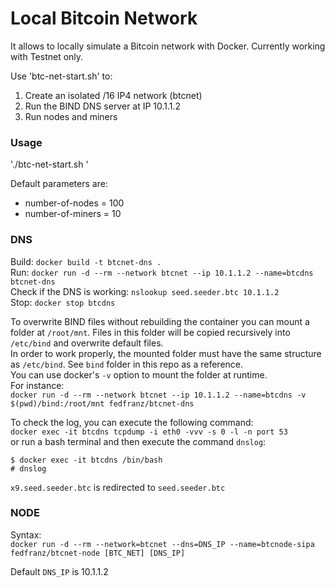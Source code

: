 # Local Bitcoin Network
It allows to locally simulate a Bitcoin network with Docker.
Currently working with Testnet only.

Use 'btc-net-start.sh' to:
1. Create an isolated /16 IP4 network (btcnet)
2. Run the BIND DNS server at IP 10.1.1.2
3. Run nodes and miners

### Usage
'./btc-net-start.sh <number-of-nodes> <number-of-miners>'

Default parameters are:  
- number-of-nodes = 100  
- number-of-miners = 10  

### DNS
Build:
`docker build -t btcnet-dns .`  
Run:
`docker run -d --rm --network btcnet --ip 10.1.1.2 --name=btcdns btcnet-dns`  
Check if the DNS is working:
`nslookup seed.seeder.btc 10.1.1.2`  
Stop:
`docker stop btcdns`  

To overwrite BIND files without rebuilding the container you can mount a folder at `/root/mnt`.
Files in this folder will be copied recursively into `/etc/bind` and overwrite default files.  
In order to work properly, the mounted folder must have the same structure as `/etc/bind`. See `bind` folder in this repo as a reference.  
You can use docker's `-v` option to mount the folder at runtime.  
For instance:  
`docker run -d --rm --network btcnet --ip 10.1.1.2 --name=btcdns -v $(pwd)/bind:/root/mnt fedfranz/btcnet-dns`  

To check the log, you can execute the following command:  
`docker exec -it btcdns tcpdump -i eth0 -vvv -s 0 -l -n port 53`  
or run a bash terminal and then execute the command `dnslog`:  
```
$ docker exec -it btcdns /bin/bash
# dnslog
```  

`x9.seed.seeder.btc` is redirected to `seed.seeder.btc`

### NODE
Syntax:  
`docker run -d --rm --network=btcnet --dns=DNS_IP --name=btcnode-sipa fedfranz/btcnet-node [BTC_NET] [DNS_IP]`  

Default `DNS_IP` is 10.1.1.2
